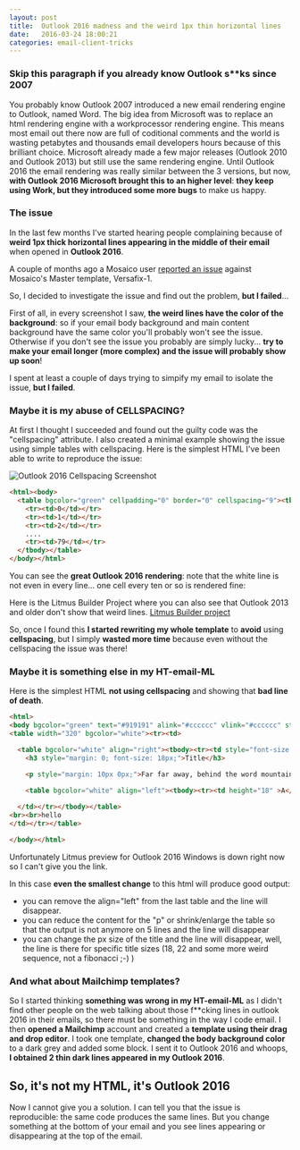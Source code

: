 ```yaml
---
layout: post
title:  Outlook 2016 madness and the weird 1px thin horizontal lines
date:   2016-03-24 18:00:21
categories: email-client-tricks
---
```


### Skip this paragraph if you already know Outlook s**ks since 2007

You probably know Outlook 2007 introduced a new email rendering engine to Outlook, named Word. The big idea from Microsoft was to replace an html rendering engine with a workprocessor rendering engine. This means most email out there now are full of coditional comments and the world is wasting petabytes and thousands email developers hours because of this brilliant choice.
Microsoft already made a few major releases (Outlook 2010 and Outlook 2013) but still use the same rendering engine. Until Outlook 2016 the email rendering was really similar between the 3 versions, but now, **with Outlook 2016 Microsoft brought this to an higher level**: **they keep using Work, but they introduced some more bugs** to make us happy.

### The issue

In the last few months I've started hearing people complaining because of **weird 1px thick horizontal lines appearing in the middle of their email** when opened in **Outlook 2016**.

A couple of months ago a Mosaico user [reported an issue](https://github.com/voidlabs/mosaico/issues/93) against Mosaico's Master template, Versafix-1.

So, I decided to investigate the issue and find out the problem, **but I failed**...
<!--more-->

First of all, in every screenshot I saw, **the weird lines have the color of the background**: so if your email body background and main content background have the same color you'll probably won't see the issue. Otherwise if you don't see the issue you probably are simply lucky... **try to make your email longer (more complex) and the issue will probably show up soon**!

I spent at least a couple of days trying to simpify my email to isolate the issue, **but I failed**.

### Maybe it is my abuse of CELLSPACING?

At first I thought I succeeded and found out the guilty code was the "cellspacing" attribute. I also created a minimal example showing the issue using simple tables with cellspacing. 
Here is the simplest HTML I've been able to write to reproduce the issue:

![Outlook 2016 Cellspacing Screenshot](https://raw.githubusercontent.com/voidlabs/mosaico.io/gh-pages/assets/images/outlook2016-cellspacing-lines.png)
```html
<html><body>
  <table bgcolor="green" cellpadding="0" border="0" cellspacing="9"><tbody>
    <tr><td>0</td></tr>
    <tr><td>1</td></tr>
    <tr><td>2</td></tr>
    ....
    <tr><td>79</td></tr>
  </tbody></table>
</body></html>
```

You can see the **great Outlook 2016 rendering**: note that the white line is not even in every line... one cell every ten or so is rendered fine:

Here is the Litmus Builder Project where you can also see that Outlook 2013 and older don't show that weird lines.
[Litmus Builder project](https://litmus.com/builder/76a0fdb)

So, once I found this **I started rewriting my whole template** to **avoid** using **cellspacing**, but I simply **wasted more time** because even without the cellspacing the issue was there!

### Maybe it is something else in my HT-email-ML

Here is the simplest HTML **not using cellspacing** and showing that **bad line of death**.

```html
<html>
<body bgcolor="green" text="#919191" alink="#cccccc" vlink="#cccccc" style="margin: 0;padding: 0;color: #919191;">
<table width="320" bgcolor="white"><tr><td>

  <table bgcolor="white" align="right"><tbody><tr><td style="font-size: 13px; font-family: Arial, Helvetica, sans-serif;">
    <h3 style="margin: 0; font-size: 18px;">Title</h3>

    <p style="margin: 10px 0px;">Far far away, behind the word mountains, far from the countries behind the word mountains, far from the countries behind the word mountains, far from the countries there live the blind texts countries there live the blind texts. </p>

  	<table bgcolor="white" align="left"><tbody><tr><td height="18" >A</td></tr></tbody></table>
      
  </td></tr></tbody></table>
<br><br>hello
</td></tr></table>

</body></html> 
```

Unfortunately Litmus preview for Outlook 2016 Windows is down right now so I can't give you the link.

In this case **even the smallest change** to this html will produce good output:

- you can remove the align="left" from the last table and the line will disappear.
- you can reduce the content for the "p" or shrink/enlarge the table so that the output is not anymore on 5 lines and the line will disappear
- you can change the px size of the title and the line will disappear, well, the line is there for specific title sizes (18, 22 and some more weird sequence, not a fibonacci ;-) )

### And what about Mailchimp templates?

So I started thinking **something was wrong in my HT-email-ML** as I didn't find other people on the web talking about those f**cking lines in outlook 2016 in their emails, so there must be something in the way I code email.
I then **opened a Mailchimp** account and created a **template using their drag and drop editor**. I took one template, **changed the body background color** to a dark grey and added some block. I sent it to Outlook 2016 and whoops, **I obtained 2 thin dark lines appeared in my Outlook 2016**.

## So, it's not my HTML, it's Outlook 2016

Now I cannot give you a solution. I can tell you that the issue is reproducible: the same code produces the same lines. But you change something at the bottom of your email and you see lines appearing or disappearing at the top of the email.
